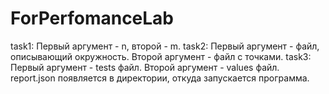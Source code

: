 # ForPerfomanceLab
task1: Первый аргумент - n, второй - m.
task2: Первый аргумент - файл, описывающий окружность. Второй аргумент - файл с точками.
task3: Первый аргумент - tests файл. Второй аргумент - values файл. report.json появляется в директории, откуда запускается программа.
